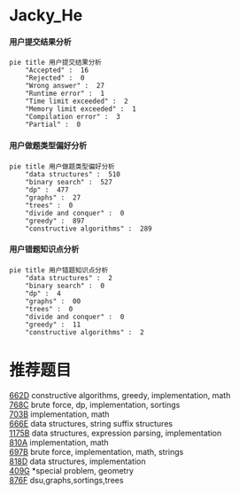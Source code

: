 # Jacky_He

<!-- tabs:start -->



#### **用户提交结果分析**

```mermaid
pie title 用户提交结果分析
    "Accepted" :  16
    "Rejected" :  0
    "Wrong answer" :  27
    "Runtime error" :  1
    "Time limit exceeded" :  2
    "Memory limit exceeded" :  1
    "Compilation error" :  3
    "Partial" :  0
```

#### **用户做题类型偏好分析**

```mermaid
pie title 用户做题类型偏好分析
    "data structures" :  510
    "binary search" :  527
    "dp" :  477
    "graphs" :  27
    "trees" :  0
    "divide and conquer" :  0
    "greedy" :  897
    "constructive algorithms" :  289
```
#### **用户错题知识点分析**

```mermaid
pie title 用户错题知识点分析
    "data structures" :  2
    "binary search" :  0
    "dp" :  4
    "graphs" :  00
    "trees" :  0
    "divide and conquer" :  0
    "greedy" :  11
    "constructive algorithms" :  2
```



<!-- tabs:end -->
# 推荐题目
[662D](https://codeforces.com/contest/662/problem/D)		constructive algorithms,
                        greedy,
                        implementation,
                        math		  
[768C](https://codeforces.com/contest/768/problem/C)		brute force,
                        dp,
                        implementation,
                        sortings		  
[703B](https://codeforces.com/contest/703/problem/B)		implementation,
                        math		  
[666E](https://codeforces.com/contest/666/problem/E)		data structures,
                        string suffix structures		  
[1175B](https://codeforces.com/contest/1175/problem/B)		data structures,
                        expression parsing,
                        implementation		  
[810A](https://codeforces.com/contest/810/problem/A)		implementation,
                        math		  
[697B](https://codeforces.com/contest/697/problem/B)		brute force,
                        implementation,
                        math,
                        strings		  
[818D](https://codeforces.com/contest/818/problem/D)		data structures,
                        implementation		  
[409G](https://codeforces.com/contest/409/problem/G)		*special problem,
                        geometry		  
[876F](https://codeforces.com/contest/876/problem/F)		dsu,graphs,sortings,trees		  
